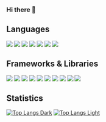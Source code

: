 ### Hi there 👋

## Languages
<img src="https://img.shields.io/badge/CSS3-1572B6?style=for-the-badge&logo=css3&logoColor=white" /> <img src="https://img.shields.io/badge/HTML5-E34F26?style=for-the-badge&logo=html5&logoColor=white" /> <img src="https://img.shields.io/badge/JavaScript-323330?style=for-the-badge&logo=javascript&logoColor=F7DF1E" /> <img src="https://img.shields.io/badge/latex-%23008080.svg?style=for-the-badge&logo=latex&logoColor=white" /> <img src="https://img.shields.io/badge/Markdown-000000?style=for-the-badge&logo=markdown&logoColor=white" /> <img src="https://img.shields.io/badge/python-3670A0?style=for-the-badge&logo=python&logoColor=ffdd54" /> <img src="https://img.shields.io/badge/TypeScript-007ACC?style=for-the-badge&logo=typescript&logoColor=white" />

## Frameworks & Libraries
<img src="https://img.shields.io/badge/bootstrap-%238511FA.svg?style=for-the-badge&logo=bootstrap&logoColor=white" /> <img src="https://img.shields.io/badge/DaisyUI-5A0EF8.svg?style=for-the-badge&logo=DaisyUI&logoColor=white" /> <img src="https://img.shields.io/badge/expo-1C1E24?style=for-the-badge&logo=expo&logoColor=#D04A37" /> <img src="https://img.shields.io/badge/Mantine-339AF0.svg?style=for-the-badge&logo=Mantine&logoColor=white" /> <img src="https://img.shields.io/badge/MUI-%230081CB.svg?style=for-the-badge&logo=mui&logoColor=white" /> <img src="https://img.shields.io/badge/next.js-000000?style=for-the-badge&logo=nextdotjs&logoColor=white" /> <img src="https://img.shields.io/badge/react-%2320232a.svg?style=for-the-badge&logo=react&logoColor=%2361DAFB" /> <img src="https://img.shields.io/badge/react_native-%2320232a.svg?style=for-the-badge&logo=react&logoColor=%2361DAFB" /> <img src="https://img.shields.io/badge/tailwindcss-%2338B2AC.svg?style=for-the-badge&logo=tailwind-css&logoColor=white" /> <img src="https://img.shields.io/badge/Vue.js-35495E?style=for-the-badge&logo=vuedotjs&logoColor=4FC08D" />

## Statistics
[![Top Langs Dark](https://github-readme-stats.vercel.app/api/top-langs/?username=ittipatken&show_icons=true&theme=dark#gh-dark-mode-only)](https://github.com/ittipatken#gh-dark-mode-only)
[![Top Langs Light](https://github-readme-stats.vercel.app/api/top-langs/?username=ittipatken&show_icons=true&theme=default#gh-light-mode-only)](https://github.com/ittipatken#gh-light-mode-only)
